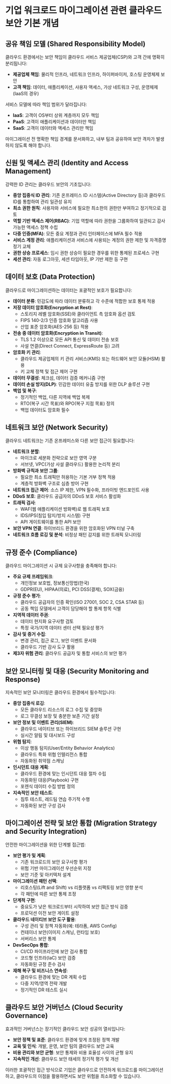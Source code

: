 # 기업 워크로드 마이그레이션 관련 클라우드 보안 기본 개념

## 공유 책임 모델 (Shared Responsibility Model)
클라우드 환경에서는 보안 책임이 클라우드 서비스 제공업체(CSP)와 고객 간에 명확히 분리됩니다:
- **제공업체 책임**: 물리적 인프라, 네트워크 인프라, 하이퍼바이저, 호스팅 운영체제 보안
- **고객 책임**: 데이터, 애플리케이션, 사용자 액세스, 가상 네트워크 구성, 운영체제(IaaS의 경우)

서비스 모델에 따라 책임 범위가 달라집니다:
- **IaaS**: 고객이 OS부터 상위 계층까지 모두 책임
- **PaaS**: 고객이 애플리케이션과 데이터만 책임
- **SaaS**: 고객이 데이터와 액세스 관리만 책임

마이그레이션 전 명확한 책임 경계를 문서화하고, 내부 팀과 공유하여 보안 격차가 발생하지 않도록 해야 합니다.

## 신원 및 액세스 관리 (Identity and Access Management)
강력한 ID 관리는 클라우드 보안의 기초입니다:

- **중앙 집중식 ID 관리**: 기존 온프레미스 ID 시스템(Active Directory 등)과 클라우드 ID를 통합하여 관리 일관성 유지
- **최소 권한 원칙**: 사용자와 서비스에 필요한 최소한의 권한만 부여하고 정기적으로 검토
- **역할 기반 액세스 제어(RBAC)**: 기업 역할에 따라 권한을 그룹화하여 일관되고 감사 가능한 액세스 정책 수립
- **다중 인증(MFA)**: 모든 중요 계정과 관리 인터페이스에 MFA 필수 적용
- **서비스 계정 관리**: 애플리케이션과 서비스에 사용되는 계정의 권한 제한 및 자격증명 정기 교체
- **권한 상승 프로세스**: 임시 권한 상승이 필요한 경우를 위한 통제된 프로세스 구현
- **세션 관리**: 자동 로그아웃, 세션 타임아웃, IP 기반 제한 등 구현

## 데이터 보호 (Data Protection)
클라우드로 마이그레이션하는 데이터는 포괄적인 보호가 필요합니다:

- **데이터 분류**: 민감도에 따라 데이터 분류하고 각 수준에 적합한 보호 통제 적용
- **저장 데이터 암호화(Encryption at Rest)**: 
  - 스토리지 레벨 암호화(SSE)와 클라이언트 측 암호화 옵션 검토
  - FIPS 140-2/3 인증 암호화 알고리즘 사용
  - 산업 표준 암호화(AES-256 등) 적용
- **전송 중 데이터 암호화(Encryption in Transit)**: 
  - TLS 1.2 이상으로 모든 API 통신 및 데이터 전송 보호
  - 사설 연결(Direct Connect, ExpressRoute 등) 고려
- **암호화 키 관리**: 
  - 클라우드 제공업체의 키 관리 서비스(KMS) 또는 하드웨어 보안 모듈(HSM) 활용
  - 키 교체 정책 및 접근 제어 구현
- **데이터 무결성**: 체크섬, 데이터 검증 메커니즘 구현
- **데이터 손실 방지(DLP)**: 민감한 데이터 유출 방지를 위한 DLP 솔루션 구현
- **백업 및 복구**: 
  - 정기적인 백업, 다른 지역에 백업 복제
  - RTO(복구 시간 목표)와 RPO(복구 지점 목표) 정의
  - 백업 데이터도 암호화 필수

## 네트워크 보안 (Network Security)
클라우드 네트워크는 기존 온프레미스와 다른 보안 접근이 필요합니다:

- **네트워크 분할**: 
  - 마이크로 세분화 전략으로 보안 영역 구분
  - 서브넷, VPC(가상 사설 클라우드) 활용한 논리적 분리
- **방화벽 규칙과 보안 그룹**: 
  - 필요한 최소 트래픽만 허용하는 기본 거부 정책 적용
  - 계층적 방화벽 구조로 심층 방어 구현
- **네트워크 접근 제어**: 소스 IP 제한, VPN 필수화, 프라이빗 엔드포인트 사용
- **DDoS 보호**: 클라우드 공급자의 DDoS 보호 서비스 활성화
- **트래픽 검사**: 
  - WAF(웹 애플리케이션 방화벽)로 웹 트래픽 보호
  - IDS/IPS(침입 탐지/방지 시스템) 구현
  - API 게이트웨이를 통한 API 보안
- **보안 VPN 연결**: 하이브리드 환경을 위한 암호화된 VPN 터널 구축
- **네트워크 흐름 로깅 및 분석**: 비정상 패턴 감지를 위한 트래픽 모니터링

## 규정 준수 (Compliance)
클라우드 마이그레이션 시 규제 요구사항을 충족해야 합니다:

- **주요 규제 프레임워크**: 
  - 개인정보 보호법, 정보통신망법(한국)
  - GDPR(EU), HIPAA(의료), PCI DSS(결제), SOX(금융)
- **규정 준수 평가**: 
  - 클라우드 공급자의 인증 확인(ISO 27001, SOC 2, CSA STAR 등)
  - 공동 책임 모델에서 고객이 담당해야 할 통제 항목 식별
- **지역적 데이터 주권**: 
  - 데이터 현지화 요구사항 검토
  - 특정 국가/지역 데이터 센터 선택 필요성 평가
- **감사 및 증거 수집**: 
  - 변경 관리, 접근 로그, 보안 이벤트 문서화
  - 클라우드 기반 감사 도구 활용
- **제3자 위험 관리**: 클라우드 공급자 및 통합 서비스의 보안 평가

## 보안 모니터링 및 대응 (Security Monitoring and Response)
지속적인 보안 모니터링은 클라우드 환경에서 필수적입니다:

- **중앙 집중식 로깅**: 
  - 모든 클라우드 리소스의 로그 수집 및 중앙화
  - 로그 무결성 보장 및 충분한 보존 기간 설정
- **보안 정보 및 이벤트 관리(SIEM)**: 
  - 클라우드 네이티브 또는 하이브리드 SIEM 솔루션 구현
  - 실시간 알림 및 대시보드 구성
- **위협 탐지**: 
  - 이상 행동 탐지(User/Entity Behavior Analytics)
  - 클라우드 특화 위협 인텔리전스 통합
  - 자동화된 취약점 스캐닝
- **인시던트 대응 계획**: 
  - 클라우드 환경에 맞는 인시던트 대응 절차 수립
  - 자동화된 대응(Playbook) 구현
  - 포렌식 데이터 수집 방법 정의
- **지속적인 보안 테스트**: 
  - 침투 테스트, 레드팀 연습 주기적 수행
  - 자동화된 보안 구성 검사

## 마이그레이션 전략 및 보안 통합 (Migration Strategy and Security Integration)
안전한 마이그레이션을 위한 단계별 접근법:

- **보안 평가 및 계획**: 
  - 기존 워크로드의 보안 요구사항 평가
  - 위험 기반 마이그레이션 우선순위 지정
  - 보안 기준 및 아키텍처 설계
- **마이그레이션 패턴 선택**: 
  - 리호스팅(Lift and Shift) vs 리플랫폼 vs 리팩토링 보안 영향 분석
  - 각 패턴에 따른 보안 통제 조정
- **단계적 구현**: 
  - 중요도가 낮은 워크로드부터 시작하여 보안 접근 방식 검증
  - 프로덕션 이전 보안 게이트 설정
- **클라우드 네이티브 보안 도구 활용**: 
  - 구성 관리 및 정책 자동화(예: 테라폼, AWS Config)
  - 컨테이너 보안(이미지 스캐닝, 런타임 보호)
  - 서버리스 보안 통제
- **DevSecOps 통합**: 
  - CI/CD 파이프라인에 보안 검사 통합
  - 코드형 인프라(IaC) 보안 검증
  - 자동화된 규정 준수 검사
- **재해 복구 및 비즈니스 연속성**: 
  - 클라우드 환경에 맞는 DR 계획 수립
  - 다중 지역/영역 전략 개발
  - 정기적인 DR 테스트 실시

## 클라우드 보안 거버넌스 (Cloud Security Governance)
효과적인 거버넌스는 장기적인 클라우드 보안 성공의 열쇠입니다:

- **보안 정책 및 표준**: 클라우드 환경에 맞게 조정된 정책 개발
- **교육 및 인식**: 개발, 운영, 보안 팀의 클라우드 보안 교육
- **비용 관리와 보안 균형**: 보안 통제와 비용 효율성 사이의 균형 유지
- **지속적인 개선**: 클라우드 보안 태세의 정기적 평가 및 개선

이러한 포괄적인 접근 방식으로 기업은 클라우드로 안전하게 워크로드를 마이그레이션하고, 클라우드의 이점을 활용하면서도 보안 위험을 최소화할 수 있습니다.

